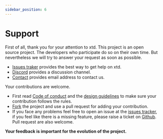 ```yaml
---
sidebar_position: 6
---
```


# Support

First of all, thank you for your attention to xtd.​ This project is an open source project. The developers who participate do so on their own time. But nevertheless we will try to answer your request as soon as possible.
​

* [Issues traker](https://github.com/gammasoft71/xtd/issues) provides the best way to get help on xtd.
* [Discord](https://discordapp.com/users/gammasoft#9288) provides a discussion channel.
* [Contact](/docs/Support/contact) provides email address to contact us. 

Your contributions are welcome.

* First read [Code of conduct](https://github.com/gammasoft71/xtd/blob/master/CODE_OF_CONDUCT.md) and the [design guidelines](/docs/documentation/design_guidelines) to make sure your contribution follows the rules.
* [Fork](https://github.com/gammasoft71/xtd/fork) the project and use a pull request for adding your contribution.
* If you face any problems feel free to open an issue at the [issues tracker](https://github.com/gammasoft71/xtd/issues), if you feel like there is a missing feature, please raise a ticket on [Github](https://github.com/gammasoft71/xtd). Pull request are also welcome.

**Your feedback is important for the evolution of the project.**
